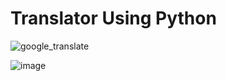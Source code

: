 # Translator Using Python
![google_translate](https://user-images.githubusercontent.com/62868878/108952602-c5734980-768f-11eb-8010-a955da4d08fd.gif)

![image](https://user-images.githubusercontent.com/62868878/108952227-28181580-768f-11eb-8f80-fd4cfe5d2d53.png)
